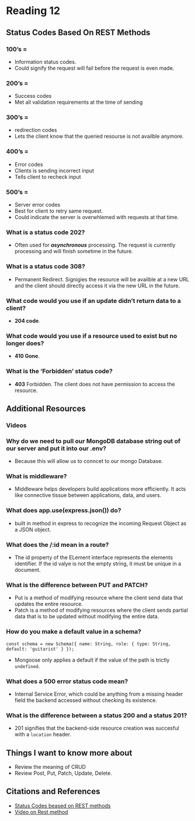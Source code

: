 # Reading 12


## Status Codes Based On REST Methods


### 100’s =

- Information status codes.
- Could signify the request will fail before the request is even made.

### 200’s =

- Success codes
- Met all validation requirements at the time of sending

### 300’s =

- redirection codes
- Lets the client know that the queried resourse is not availble anymore.

### 400’s =

- Error codes
- Clients is sending incorrect input
- Tells client to recheck input

### 500’s =

- Server error codes
- Best for client to retry same request.
- Could indicate the server is overwhlemed with requests at that time. 

### What is a status code 202?

- Often used for ***asynchronous*** processing. The request is currently processing and will finish sometime in the future.

### What is a status code 308?

- Permanent Redirect. Signigies the resource will be availble at a new URL and the client should directly access it via the new URL in the future.

### What code would you use if an update didn’t return data to a client?

- **204 code**.

### What code would you use if a resource used to exist but no longer does?

- **410 Gone**.

### What is the ‘Forbidden’ status code?

- **403** Forbidden. The client does not have permission to access the resource.

## Additional Resources

### Videos

### Why do we need to pull our MongoDB database string out of our server and put it into our .env?

- Because this will allow us to conncet to our mongo Database.

### What is middleware?

- Middleware helps developers build applications more efficiently. It acts like connective tissue between applications, data, and users.

### What does app.use(express.json()) do?

- built in method in express to recognize the incoming Request Object as a JSON object.

### What does the /:id mean in a route?

- The id property of the ELement interface represents the elements identifier. If the id valye is not the empty string, it must be unique in a document. 



### What is the difference between PUT and PATCH?

- Put is a method of modifying resource where the client send data that updates the entire resource. 
- Patch is a method of modifying resources where the client sends partial data that is to be updated without modifying the entire data.

### How do you make a default value in a schema?

`
const schema = new Schema({
  name: String,
  role: { type: String, default: 'guitarist' }
});
`
- Mongoose only applies a default if the value of the path is trictly `undefined`.


### What does a 500 error status code mean?

- Internal Service Error, which could be anything from a missing header field the backend accessed without checking its existence. 

### What is the difference between a status 200 and a status 201?

- 201 signifies that the backend-side resource creation was succesful with a `location` header.

## Things I want to know more about

- Review the meaning of CRUD
- Review Post, Put, Patch, Update, Delete.

## Citations and References

- [Status Codes beased on REST methods]('https://www.moesif.com/blog/technical/api-design/Which-HTTP-Status-Code-To-Use-For-Every-CRUD-App/')
- [Video on Rest method]('https://www.youtube.com/channel/UCFbNIlppjAuEX4znoulh0Cw')
